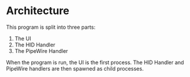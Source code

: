 # Architecture

This program is split into three parts:
1. The UI
2. The HID Handler
3. The PipeWire Handler

When the program is run, the UI is the first process. The HID Handler and PipeWire handlers are then spawned as child processes.